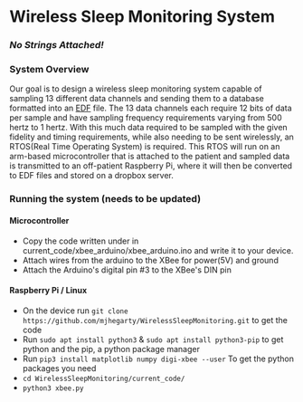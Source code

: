 # Wireless Sleep Monitoring System
### _No Strings Attached!_  


### System Overview
Our goal is to design a wireless sleep monitoring system capable of sampling 13 different data channels and sending them to 
a database formatted into an [EDF](https://en.wikipedia.org/wiki/European_Data_Format) file. The 13 data channels each require
12 bits of data per sample and have sampling frequency requirements varying from 500 hertz to 1 hertz. With this much data required
to be sampled with the given fidelity and timing requirements, while also needing to be sent wirelessly, an RTOS(Real Time Operating 
System) is required. This RTOS will run on an arm-based microcontroller that is attached to the patient and sampled data is transmitted
to an off-patient Raspberry Pi, where it will then be converted to EDF files and stored on a dropbox server. 


### Running the system (needs to be updated)

#### Microcontroller

* Copy the code written under in current_code/xbee_arduino/xbee_arduino.ino and write it to your device.
* Attach wires from the arduino to the XBee for power(5V) and ground
* Attach the Arduino's digital pin #3 to the XBee's DIN pin

#### Raspberry Pi / Linux
* On the device run `git clone https://github.com/mjhegarty/WirelessSleepMonitoring.git` to get the code
* Run `sudo apt install python3` & `sudo apt install python3-pip` to get python and the pip, a python package manager
* Run `pip3 install matplotlib numpy digi-xbee --user` To get the python packages you need
* `cd WirelessSleepMonitoring/current_code/`
* `python3 xbee.py`
